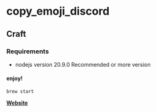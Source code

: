 # copy_emoji_discord

## Craft

### Requirements

* nodejs version 20.9.0 
Recommended or more version

#### enjoy!

    brew start

**[Website](https://thatiemsz.github.io/Discord-Emoji-Downloader)**